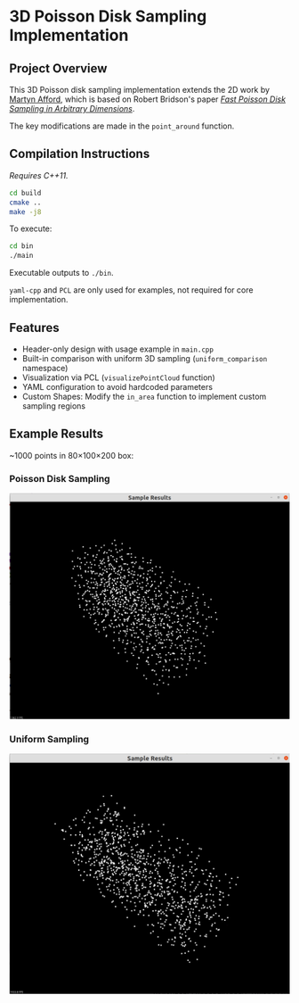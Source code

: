 # 3D Poisson Disk Sampling Implementation

## Project Overview
This 3D Poisson disk sampling implementation extends the 2D work by [Martyn Afford](https://github.com/martynafford/poisson-disc-distribution-bridson), which is based on Robert Bridson's paper [_Fast Poisson Disk Sampling in Arbitrary Dimensions_](https://dl.acm.org/doi/10.1145/1278780.1278807).

The key modifications are made in the `point_around` function.

## Compilation Instructions
*Requires C++11.*


```bash
cd build
cmake ..
make -j8
```
To execute:
```bash
cd bin
./main
```

Executable outputs to `./bin`.

`yaml-cpp` and `PCL` are only used for examples, not required for core implementation.

## Features

- Header-only design with usage example in `main.cpp`
- Built-in comparison with uniform 3D sampling (`uniform_comparison` namespace)
- Visualization via PCL (`visualizePointCloud` function)
- YAML configuration to avoid hardcoded parameters
- Custom Shapes: Modify the `in_area` function to implement custom sampling regions
## Example Results
~1000 points in 80×100×200 box:

### Poisson Disk Sampling
![Poisson Disk Sample](./figures/poissonDisk.png)

### Uniform Sampling
![Uniform Disk Sample](./figures/uniform.png)
